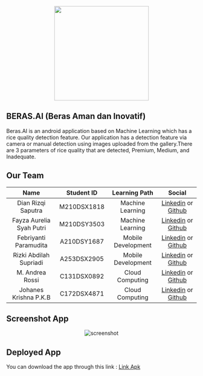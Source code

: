 <p align="center"><img src="https://i.ibb.co/mCYZSF5/logo.png" width="250"></p>


## BERAS.AI (Beras Aman dan Inovatif) 

Beras.AI is an android application based on Machine Learning which has a rice quality detection feature. Our application has a detection feature via camera or manual detection using images uploaded from the gallery.There are 3 parameters of rice quality that are detected, Premium, Medium, and Inadequate.

## Our Team 


| Name                          | Student ID   | Learning Path      | Social                                                                                                                  |
| :----:                        | :----:       | :----:             | :----:                                                                                                                  |
| Dian Rizqi Saputra            | M210DSX1818  | Machine Learning   | [Linkedin](https://www.linkedin.com/in/dianrizqisaputra/) or [Github](https://github.com/dianrizqisaputra)              |
| Fayza Aurelia Syah Putri      | M210DSY3503  | Machine Learning   | [Linkedin](https://www.linkedin.com/in/fayzaaureliasyahputri/) or [Github](https://github.com/fayzaasp)                 |
| Febriyanti Paramudita         | A210DSY1687  | Mobile Development | [Linkedin](https://www.linkedin.com/in/febriyanti-paramudita-65b4051b4/) or [Github](https://github.com/febri009)       |
| Rizki Abdilah Supriadi        | A253DSX2905  | Mobile Development | [Linkedin](https://www.linkedin.com/in/rizki-abdilah-supriadi-0518831a6/) or [Github](https://github.com/RizkiAbdilah18)|
| M. Andrea Rossi               | C131DSX0892  | Cloud Computing    | [Linkedin](https://www.linkedin.com/in/andrearssi/) or [Github](https://github.com/Andrearssi)                          |
| Johanes Krishna P.K.B         | C172DSX4871  | Cloud Computing    | [Linkedin](https://www.linkedin.com/in/krishna-bevers-394621215/) or [Github](https://github.com/KrishnaBevers)         |


## Screenshot App 
<p align="center"><img src="https://i.ibb.co/0GrfpP4/screenshot.jpg" alt="screenshot" border="0"></p>

## Deployed App 
You can download the app through this link : [Link Apk](https://drive.google.com/file/d/1vP74l85X7SEQoPipMa_wj1-zd6qZhZmG/view?usp=drive_link)
